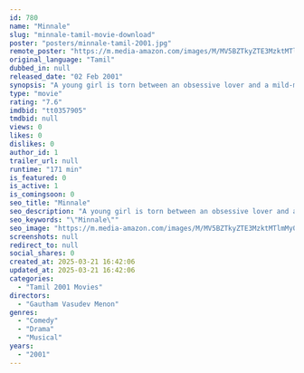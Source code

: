```yaml
---
id: 780
name: "Minnale"
slug: "minnale-tamil-movie-download"
poster: "posters/minnale-tamil-2001.jpg"
remote_poster: "https://m.media-amazon.com/images/M/MV5BZTkyZTE3MzktMTlmMy00ZGE5LWJkZGEtMmU3YzhlNGJlM2E0XkEyXkFqcGc@._V1_SX300.jpg"
original_language: "Tamil"
dubbed_in: null
released_date: "02 Feb 2001"
synopsis: "A young girl is torn between an obsessive lover and a mild-mannered suitor."
type: "movie"
rating: "7.6"
imdbid: "tt0357905"
tmdbid: null
views: 0
likes: 0
dislikes: 0
author_id: 1
trailer_url: null
runtime: "171 min"
is_featured: 0
is_active: 1
is_comingsoon: 0
seo_title: "Minnale"
seo_description: "A young girl is torn between an obsessive lover and a mild-mannered suitor."
seo_keywords: "\"Minnale\""
seo_image: "https://m.media-amazon.com/images/M/MV5BZTkyZTE3MzktMTlmMy00ZGE5LWJkZGEtMmU3YzhlNGJlM2E0XkEyXkFqcGc@._V1_SX300.jpg"
screenshots: null
redirect_to: null
social_shares: 0
created_at: 2025-03-21 16:42:06
updated_at: 2025-03-21 16:42:06
categories:
  - "Tamil 2001 Movies"
directors:
  - "Gautham Vasudev Menon"
genres:
  - "Comedy"
  - "Drama"
  - "Musical"
years:
  - "2001"
---
```

